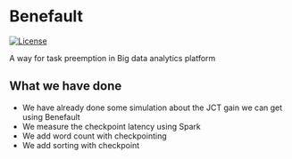 # Benefault

[![License](https://img.shields.io/badge/license-BSD-blue.svg)](LICENSE)

A way for task preemption in Big data analytics platform
## What we have done
* We have already done some simulation about the JCT gain we can get using Benefault
* We measure the checkpoint latency using Spark
* We add word count with checkpointing
* We add sorting with checkpoint
